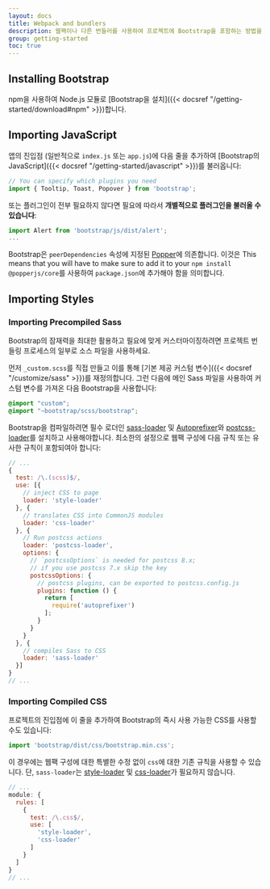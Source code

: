 ```yaml
---
layout: docs
title: Webpack and bundlers
description: 웹팩이나 다른 번들러를 사용하여 프로젝트에 Bootstrap을 포함하는 방법을 알아봅니다.
group: getting-started
toc: true
---
```


## Installing Bootstrap

npm을 사용하여 Node.js 모듈로 [Bootstrap을 설치]({{< docsref "/getting-started/download#npm" >}})합니다.

## Importing JavaScript

앱의 진입점 (일반적으로 `index.js` 또는 `app.js`)에 다음 줄을 추가하여 [Bootstrap의 JavaScript]({{< docsref "/getting-started/javascript" >}})를 불러옵니다:

```js
// You can specify which plugins you need
import { Tooltip, Toast, Popover } from 'bootstrap';
```

또는 플러그인이 전부 필요하지 않다면 필요에 따라서 **개별적으로 플러그인을 불러올 수 있습니다**:

```js
import Alert from 'bootstrap/js/dist/alert';
...
```

Bootstrap은 `peerDependencies` 속성에 지정된 [Popper](https://popper.js.org/)에 의존합니다.
이것은 This means that you will have to make sure to add it to your `npm install @popperjs/core`를 사용하여 `package.json`에 추가해야 함을 의미합니다.

## Importing Styles

### Importing Precompiled Sass

Bootstrap의 잠재력을 최대한 활용하고 필요에 맞게 커스터마이징하려면 프로젝트 번들링 프로세스의 일부로 소스 파일을 사용하세요.

먼저 `_custom.scss`를 직접 만들고 이를 통해 [기본 제공 커스텀 변수]({{< docsref "/customize/sass" >}})를 재정의합니다. 그런 다음에 메인 Sass 파일을 사용하여 커스텀 변수를 가져온 다음 Bootstrap을 사용합니다:

```scss
@import "custom";
@import "~bootstrap/scss/bootstrap";
```

Bootstrap을 컴파일하려면 필수 로더인 [sass-loader](https://github.com/webpack-contrib/sass-loader) 및 [Autoprefixer](https://github.com/postcss/autoprefixer#webpack)와 [postcss-loader](https://github.com/webpack-contrib/postcss-loader)를 설치하고 사용해야합니다. 최소한의 설정으로 웹팩 구성에 다음 규칙 또는 유사한 규칙이 포함되여아 합니다:

```js
// ...
{
  test: /\.(scss)$/,
  use: [{
    // inject CSS to page
    loader: 'style-loader'
  }, {
    // translates CSS into CommonJS modules
    loader: 'css-loader'
  }, {
    // Run postcss actions
    loader: 'postcss-loader',
    options: {
      // `postcssOptions` is needed for postcss 8.x;
      // if you use postcss 7.x skip the key
      postcssOptions: {
        // postcss plugins, can be exported to postcss.config.js
        plugins: function () {
          return [
            require('autoprefixer')
          ];
        }
      }
    }
  }, {
    // compiles Sass to CSS
    loader: 'sass-loader'
  }]
}
// ...
```

### Importing Compiled CSS

프로젝트의 진입점에 이 줄을 추가하여 Bootstrap의 즉시 사용 가능한 CSS를 사용할 수도 있습니다:

```js
import 'bootstrap/dist/css/bootstrap.min.css';
```

이 경우에는 웹팩 구성에 대한 특별한 수정 없이 `css`에 대한 기존 규칙을 사용할 수 있습니다. 단, `sass-loader`는 [style-loader](https://github.com/webpack-contrib/style-loader) 및 [css-loader](https://github.com/webpack-contrib/css-loader)가 필요하지 않습니다.

```js
// ...
module: {
  rules: [
    {
      test: /\.css$/,
      use: [
        'style-loader',
        'css-loader'
      ]
    }
  ]
}
// ...
```
